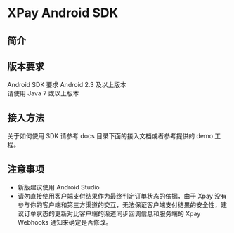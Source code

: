 XPay Android SDK
============

## 简介


## 版本要求
Android SDK 要求 Android 2.3 及以上版本  
请使用 Java 7 或以上版本

## 接入方法
关于如何使用 SDK 请参考 docs 目录下面的接入文档或者参考提供的 demo 工程。

## 注意事项
* 新版建议使用 Android Studio
* 请勿直接使用客户端支付结果作为最终判定订单状态的依据，由于 Xpay 没有参与你的客户端和第三方渠道的交互，无法保证客户端支付结果的安全性，建议订单状态的更新对比客户端的渠道同步回调信息和服务端的 Xpay Webhooks 通知来确定是否修改。